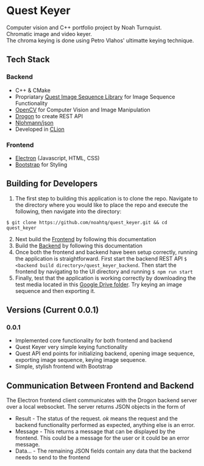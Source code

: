 # Quest Keyer
Computer vision and C++ portfolio project by Noah Turnquist.  
Chromatic image and video keyer.  
The chroma keying is done using Petro Vlahos' ultimatte keying technique.

## Tech Stack
### Backend
- C++ & CMake
- Propriatary [Quest Image Sequence Library](https://github.com/noahtq/quest_image_seq_lib) for Image Sequence Functionality
- [OpenCV](https://opencv.org/) for Computer Vision and Image Manipulation
- [Drogon](https://github.com/drogonframework/drogon) to create REST API
- [Nlohmann/json](https://github.com/nlohmann/json)
- Developed in [CLion](https://www.jetbrains.com/clion/)

### Frontend
- [Electron](https://www.electronjs.org/) (Javascript, HTML, CSS)
- [Bootstrap](https://getbootstrap.com/) for Styling

## Building for Developers
1. The first step to building this application is to clone the repo. Navigate to the directory where you would like to place the repo and execute the following, then navigate into the directory:
```
$ git clone https://github.com/noahtq/quest_keyer.git && cd quest_keyer
```
2. Next build the [Frontend](quest_keyer_ui/frontend_build_doc.md) by following this documentation
3. Build the [Backend](quest_keyer_backend/backend_build_doc.md) by following this documentation
4. Once both the frontend and backend have been setup correctly, running the application is straightforward. First start the backend REST API `$ <backend build directory>/quest_keyer_backend`. Then start the frontend by navigating to the UI directory and running `$ npm run start`
5. Finally, test that the application is working correctly by downloading the test media located in this [Google Drive folder](https://drive.google.com/drive/folders/1EenDnNi4WRRIemVCvxgemVoAQojeklv0?usp=sharing). Try keying an image sequence and then exporting it.

## Versions (Current 0.0.1)
### 0.0.1
- Implemented core functionality for both frontend and backend
- Quest Keyer very simple keying functionality
- Quest API end points for initializing backend, opening image sequence, exporting image sequence, keying image sequence.
- Simple, stylish frontend with Bootstrap

## Communication Between Frontend and Backend
The Electron frontend client communicates with the Drogon backend server over a local websocket. The server returns JSON objects in the form of  
- Result - The status of the request. *ok* means the request and the backend functionality performed as expected, anything else is an error.
- Message - This returns a message that can be displayed by the frontend. This could be a message for the user or it could be an error message.
- Data... - The remaining JSON fields contain any data that the backend needs to send to the frontend
